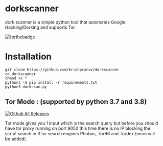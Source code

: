 # dorkscanner
dork scanner is a simple python tool that automates Google Hacking/Dorking and supports Tor. 

[![forthebadge](https://forthebadge.com/images/badges/made-with-python.svg)](https://forthebadge.com)


# Installation
```
git clone https://github.com/krishpranav/dorkscanner
cd dorkscanner
chmod +x *
python3 -m pip install -r requirements.txt
python3 dorkscan.py
```


## Tor Mode : (supported by python 3.7 and 3.8)

[![Github All Releases](http://icons.iconarchive.com/icons/blackvariant/button-ui-requests-8/256/Tor-icon.png)]()

Tor mode gives you 1 input which is the search query but before you should have tor proxy running on port 9050 this time there is no IP blocking the script search in 3 tor search engines Phobos, Tor66 and Tordex (more will be added)
